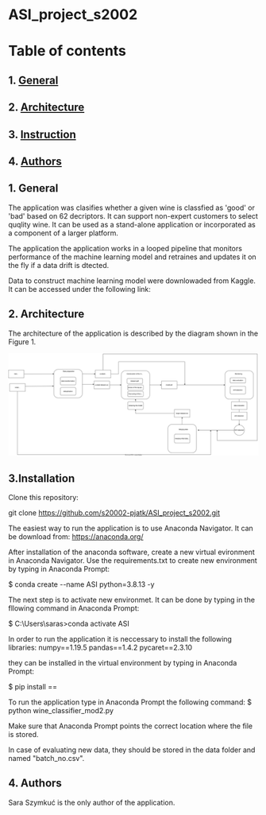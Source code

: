 # ASI_project_s2002
# Table of contents
## 1. [General](#general)
## 2. [Architecture](#architecture)
## 3. [Instruction](#instruction)
## 4. [Authors](#authors)

## 1. General <a name="general"></a>
The application was clasifies whether a given wine is classfied as 'good' or 'bad' based on 62 decriptors. It can support non-expert customers to select quqlity wine. It can be used as a stand-alone application or incorporated as a component of a larger platform. 

The application the application works in a looped pipeline that monitors performance of the machine learning model and retraines and updates it on the fly if a data drift is dtected. 

Data to construct machine learning model were downlowaded from Kaggle. It can be accessed under the following link:


## 2. Architecture <a name="architecture"></a>
The architecture of the application is described by the diagram shown in the Figure 1.

![Alt](architecture.drawio.svg)


## 3.Installation <a name="instruction"></a>

Clone this repository:

git clone https://github.com/s20002-pjatk/ASI_project_s2002.git

The easiest way to run the application is to use Anaconda Navigator. It can be download from: https://anaconda.org/ 

After installation of the anaconda software, create a new virtual evironment in Anaconda Navigator. Use the requirements.txt to create 
new environment by typing in Anaconda Prompt:

$ conda create --name ASI python=3.8.13 -y

The next step is to activate new environmet. It can be done by typing in the fllowing command in Anaconda Prompt:

$ C:\Users\saras>conda activate ASI

In order to run the application it is neccessary to install the following libraries:
numpy==1.19.5
pandas==1.4.2
pycaret==2.3.10
  
they can be  installed in the virtual environment by typing in Anaconda Prompt:

$ pip install <library>==<version>

To run the application type in  Anaconda Prompt the following command:
$ python wine_classifier_mod2.py

Make sure that Anaconda Prompt points the correct location where the file is stored. 

In case of evaluating new data, they should be stored in the data folder and named "batch_no.csv".

  
## 4. Authors <a name="authors"></a>
Sara Szymkuć is the only author of the application.
